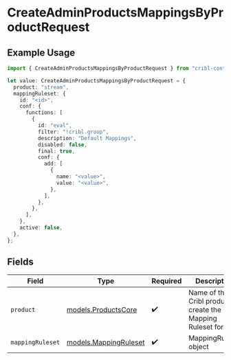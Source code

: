 # CreateAdminProductsMappingsByProductRequest

## Example Usage

```typescript
import { CreateAdminProductsMappingsByProductRequest } from "cribl-control-plane/models/operations";

let value: CreateAdminProductsMappingsByProductRequest = {
  product: "stream",
  mappingRuleset: {
    id: "<id>",
    conf: {
      functions: [
        {
          id: "eval",
          filter: "!cribl.group",
          description: "Default Mappings",
          disabled: false,
          final: true,
          conf: {
            add: [
              {
                name: "<value>",
                value: "<value>",
              },
            ],
          },
        },
      ],
    },
    active: false,
  },
};
```

## Fields

| Field                                                       | Type                                                        | Required                                                    | Description                                                 |
| ----------------------------------------------------------- | ----------------------------------------------------------- | ----------------------------------------------------------- | ----------------------------------------------------------- |
| `product`                                                   | [models.ProductsCore](../../models/productscore.md)         | :heavy_check_mark:                                          | Name of the Cribl product to create the Mapping Ruleset for |
| `mappingRuleset`                                            | [models.MappingRuleset](../../models/mappingruleset.md)     | :heavy_check_mark:                                          | MappingRuleset object                                       |